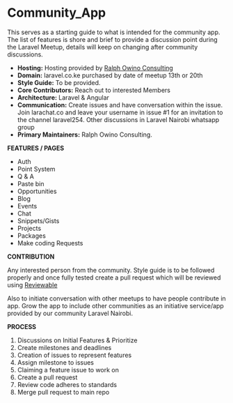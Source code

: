 # Community_App

This serves as a starting guide to what is intended for the community app. The list of features is shore and brief to provide a discussion point during the Laravel Meetup, details will keep on changing after community discussions. 

- **Hosting:** Hosting provided by [Ralph Owino Consulting](ralphowino.com)
- **Domain:** laravel.co.ke purchased by date of meetup 13th or 20th 
- **Style Guide:** To be provided.
- **Core Contributors:** Reach out to interested Members
- **Architecture:** Laravel & Angular
- **Communication:** Create issues and have conversation within the issue. Join larachat.co and leave your username in issue #1 for an invitation to the channel laravel254. Other discussions in Laravel Nairobi whatsapp group 
- **Primary Maintainers:** Ralph Owino Consulting.

**FEATURES / PAGES**
-	Auth
-	Point System
-	Q & A
-	Paste bin
-	Opportunities
-	Blog
-	Events
-	Chat
-	Snippets/Gists
-	Projects
-	Packages
-	Make coding Requests

**CONTRIBUTION**

Any interested person from the community. Style guide is to be followed properly and once fully tested create a pull request which will be reviewed using [Reviewable](https://reviewable.io/)

Also to initiate conversation with other meetups to have people contribute in app. Grow the app to include other communities as an initiative service/app provided by our community Laravel Nairobi.

**PROCESS**

 1. Discussions on Initial Features & Prioritize
 2. Create milestones and deadlines
 3. Creation of issues to represent features
 4. Assign milestone to issues
 5. Claiming a feature issue to work on
 6. Create a pull request
 7. Review code adheres to standards
 8. Merge pull request to main repo
